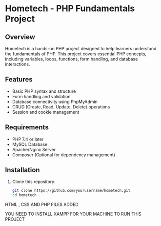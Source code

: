 # Hometech - PHP Fundamentals Project  

## Overview  
Hometech is a hands-on PHP project designed to help learners understand the fundamentals of PHP. This project covers essential PHP concepts, including variables, loops, functions, form handling, and database interactions.  

## Features  
- Basic PHP syntax and structure  
- Form handling and validation  
- Database connectivity using PhpMyAdmin
- CRUD (Create, Read, Update, Delete) operations  
- Session and cookie management  

## Requirements  
- PHP 7.4 or later  
- MySQL Database  
- Apache/Nginx Server  
- Composer (Optional for dependency management)  

## Installation  
1. Clone this repository:  
   ```sh
   git clone https://github.com/yourusername/hometech.git
   cd hometech


HTML , CSS AND PHP FILES ADDED

YOU NEED TO INSTALL XAMPP FOR YOUR MACHINE TO RUN THIS PROJECT 
